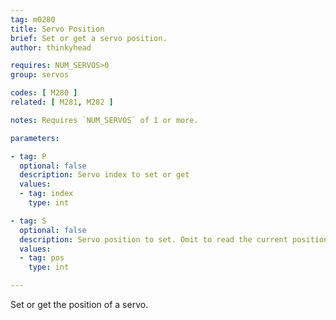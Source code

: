```yaml
---
tag: m0280
title: Servo Position
brief: Set or get a servo position.
author: thinkyhead

requires: NUM_SERVOS>0
group: servos

codes: [ M280 ]
related: [ M281, M282 ]

notes: Requires `NUM_SERVOS` of 1 or more.

parameters:

- tag: P
  optional: false
  description: Servo index to set or get
  values:
  - tag: index
    type: int

- tag: S
  optional: false
  description: Servo position to set. Omit to read the current position.
  values:
  - tag: pos
    type: int

---
```


Set or get the position of a servo.
